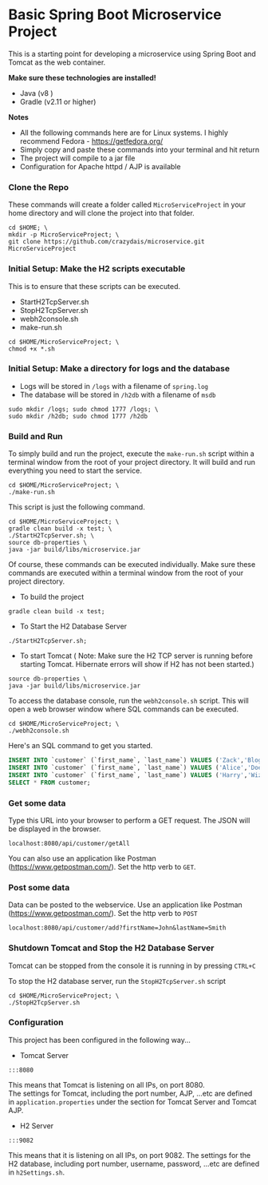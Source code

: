 # Basic Spring Boot Microservice Project

This is a starting point for developing a microservice using Spring Boot and Tomcat as the web container.

**Make sure these technologies are installed!**
  - Java    (v8 )
  - Gradle 	(v2.11 or higher)

**Notes**
  - All the following commands here are for Linux systems.  I highly recommend Fedora - https://getfedora.org/
  - Simply copy and paste these commands into your terminal and hit return
  - The project will compile to a jar file
  - Configuration for Apache httpd / AJP is available


### Clone the Repo

These commands will create a folder called `MicroServiceProject` in your home directory and will clone the project into that folder.

```
cd $HOME; \
mkdir -p MicroServiceProject; \
git clone https://github.com/crazydais/microservice.git MicroServiceProject
```

### Initial Setup: Make the H2 scripts executable
This is to ensure that these scripts can be executed.
- StartH2TcpServer.sh
- StopH2TcpServer.sh
- webh2console.sh
- make-run.sh
```
cd $HOME/MicroServiceProject; \
chmod +x *.sh
```

### Initial Setup: Make a directory for logs and the database
- Logs will be stored in `/logs` with a filename of `spring.log`
- The database will be stored in `/h2db` with a filename of `msdb`
```
sudo mkdir /logs; sudo chmod 1777 /logs; \
sudo mkdir /h2db; sudo chmod 1777 /h2db
```

### Build and Run
To simply build and run the project, execute the `make-run.sh` script within a terminal window from the root of your project directory.
It will build and run everything you need to start the service.
```
cd $HOME/MicroServiceProject; \
./make-run.sh
```

This script is just the following command. 
```
cd $HOME/MicroServiceProject; \
gradle clean build -x test; \
./StartH2TcpServer.sh; \
source db-properties \
java -jar build/libs/microservice.jar
```

Of course, these commands can be executed individually.
Make sure these commands are executed within a terminal window from the root of your project directory.

- To build the project
```
gradle clean build -x test;
```

- To Start the H2 Database Server
```
./StartH2TcpServer.sh;
```

- To start Tomcat ( Note: Make sure the H2 TCP server is running before starting Tomcat. Hibernate errors will show if H2 has not been started.)
```
source db-properties \
java -jar build/libs/microservice.jar 
```

To access the database console, run the `webh2console.sh` script.  This will open a web browser window where SQL commands can be executed.
```
cd $HOME/MicroServiceProject; \
./webh2console.sh
```
Here's an SQL command to get you started.
```sql
INSERT INTO `customer` (`first_name`, `last_name`) VALUES ('Zack','Bloggs');
INSERT INTO `customer` (`first_name`, `last_name`) VALUES ('Alice','Doe');
INSERT INTO `customer` (`first_name`, `last_name`) VALUES ('Harry','Wizard');
SELECT * FROM customer;
```

### Get some data

Type this URL into your browser to perform a GET request. The JSON will be displayed in the browser.
```
localhost:8080/api/customer/getAll
```

You can also use an application like Postman (https://www.getpostman.com/).  Set the http verb to `GET`.


### Post some data

Data can be posted to the webservice. Use an application like Postman (https://www.getpostman.com/).  Set the http verb to `POST`
```
localhost:8080/api/customer/add?firstName=John&lastName=Smith
```

### Shutdown Tomcat and Stop the H2 Database Server
Tomcat can be stopped from the console it is running in by pressing `CTRL+C`

To stop the H2 database server, run the `StopH2TcpServer.sh` script
```
cd $HOME/MicroServiceProject; \
./StopH2TcpServer.sh
```

### Configuration
This project has been configured in the following way...

- Tomcat Server

`:::8080`

This means that Tomcat is listening on all IPs, on port 8080.  
The settings for Tomcat, including the port number, AJP, ...etc are defined in `application.properties` under the section for Tomcat Server and Tomcat AJP.


- H2 Server

`:::9082 `

This means that it is listening on all IPs, on port 9082.
The settings for the H2 database, including port number, username, password, ...etc are defined in `h2Settings.sh`.